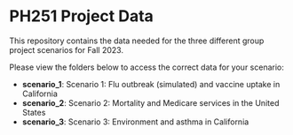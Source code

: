 # PH251 Project Data

This repository contains the data needed for the three different group project scenarios for Fall 2023. 

Please view the folders below to access the correct data for your scenario:
- **scenario_1**: Scenario 1: Flu outbreak (simulated) and vaccine uptake in California
- **scenario_2**: Scenario 2: Mortality and Medicare services in the United States
- **scenario_3**: Scenario 3: Environment and asthma in California


